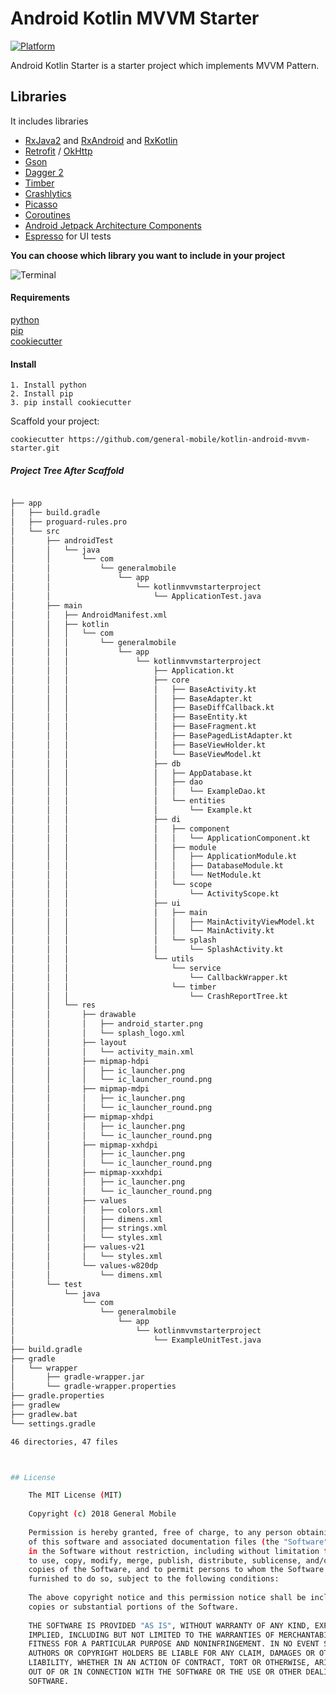 # Android Kotlin MVVM Starter

[![Platform](https://img.shields.io/badge/platform-Android-green.svg)](http://developer.android.com/index.html)


Android Kotlin Starter is a starter project which implements MVVM Pattern.  


## Libraries
It includes libraries
- [RxJava2](https://github.com/ReactiveX/RxJava) and [RxAndroid](https://github.com/ReactiveX/RxAndroid) and [RxKotlin](https://github.com/ReactiveX/RxKotlin) 
- [Retrofit](http://square.github.io/retrofit/) / [OkHttp](http://square.github.io/okhttp/)
- [Gson](https://github.com/google/gson)
- [Dagger 2](http://google.github.io/dagger/)
- [Timber](https://github.com/JakeWharton/timber)
- [Crashlytics](https://try.crashlytics.com/)
- [Picasso](http://square.github.io/picasso/)
- [Coroutines](https://github.com/Kotlin/kotlinx.coroutines)
- [Android Jetpack Architecture Components](https://developer.android.com/jetpack/arch/)
- [Espresso](https://google.github.io/android-testing-support-library/) for UI tests

**You can choose which library you want to include in your project**

![Terminal](art/example.png)

#### Requirements

[python](https://www.python.org/)  
[pip](https://pypi.python.org/pypi/pip)  
[cookiecutter](https://github.com/audreyr/cookiecutter)  

#### Install
```
1. Install python
2. Install pip
3. pip install cookiecutter
```

Scaffold your project:
```
cookiecutter https://github.com/general-mobile/kotlin-android-mvvm-starter.git
```


##### Project Tree After Scaffold
```bash

├── app
│   ├── build.gradle
│   ├── proguard-rules.pro
│   └── src
│       ├── androidTest
│       │   └── java
│       │       └── com
│       │           └── generalmobile
│       │               └── app
│       │                   └── kotlinmvvmstarterproject
│       │                       └── ApplicationTest.java
│       ├── main
│       │   ├── AndroidManifest.xml
│       │   ├── kotlin
│       │   │   └── com
│       │   │       └── generalmobile
│       │   │           └── app
│       │   │               └── kotlinmvvmstarterproject
│       │   │                   ├── Application.kt
│       │   │                   ├── core
│       │   │                   │   ├── BaseActivity.kt
│       │   │                   │   ├── BaseAdapter.kt
│       │   │                   │   ├── BaseDiffCallback.kt
│       │   │                   │   ├── BaseEntity.kt
│       │   │                   │   ├── BaseFragment.kt
│       │   │                   │   ├── BasePagedListAdapter.kt
│       │   │                   │   ├── BaseViewHolder.kt
│       │   │                   │   └── BaseViewModel.kt
│       │   │                   ├── db
│       │   │                   │   ├── AppDatabase.kt
│       │   │                   │   ├── dao
│       │   │                   │   │   └── ExampleDao.kt
│       │   │                   │   └── entities
│       │   │                   │       └── Example.kt
│       │   │                   ├── di
│       │   │                   │   ├── component
│       │   │                   │   │   └── ApplicationComponent.kt
│       │   │                   │   ├── module
│       │   │                   │   │   ├── ApplicationModule.kt
│       │   │                   │   │   ├── DatabaseModule.kt
│       │   │                   │   │   └── NetModule.kt
│       │   │                   │   └── scope
│       │   │                   │       └── ActivityScope.kt
│       │   │                   ├── ui
│       │   │                   │   ├── main
│       │   │                   │   │   ├── MainActivityViewModel.kt
│       │   │                   │   │   └── MainActivity.kt
│       │   │                   │   └── splash
│       │   │                   │       └── SplashActivity.kt
│       │   │                   └── utils
│       │   │                       └── service
│       │   │                           └── CallbackWrapper.kt
│       │   │                       └── timber
│       │   │                           └── CrashReportTree.kt
│       │   └── res
│       │       ├── drawable
│       │       │   ├── android_starter.png
│       │       │   └── splash_logo.xml
│       │       ├── layout
│       │       │   └── activity_main.xml
│       │       ├── mipmap-hdpi
│       │       │   ├── ic_launcher.png
│       │       │   └── ic_launcher_round.png
│       │       ├── mipmap-mdpi
│       │       │   ├── ic_launcher.png
│       │       │   └── ic_launcher_round.png
│       │       ├── mipmap-xhdpi
│       │       │   ├── ic_launcher.png
│       │       │   └── ic_launcher_round.png
│       │       ├── mipmap-xxhdpi
│       │       │   ├── ic_launcher.png
│       │       │   └── ic_launcher_round.png
│       │       ├── mipmap-xxxhdpi
│       │       │   ├── ic_launcher.png
│       │       │   └── ic_launcher_round.png
│       │       ├── values
│       │       │   ├── colors.xml
│       │       │   ├── dimens.xml
│       │       │   ├── strings.xml
│       │       │   └── styles.xml
│       │       ├── values-v21
│       │       │   └── styles.xml
│       │       └── values-w820dp
│       │           └── dimens.xml
│       └── test
│           └── java
│               └── com
│                   └── generalmobile
│                       └── app
│                           └── kotlinmvvmstarterproject
│                               └── ExampleUnitTest.java
├── build.gradle
├── gradle
│   └── wrapper
│       ├── gradle-wrapper.jar
│       └── gradle-wrapper.properties
├── gradle.properties
├── gradlew
├── gradlew.bat
└── settings.gradle

46 directories, 47 files



## License

    The MIT License (MIT)
    
    Copyright (c) 2018 General Mobile
    
    Permission is hereby granted, free of charge, to any person obtaining a copy
    of this software and associated documentation files (the "Software"), to deal
    in the Software without restriction, including without limitation the rights
    to use, copy, modify, merge, publish, distribute, sublicense, and/or sell
    copies of the Software, and to permit persons to whom the Software is
    furnished to do so, subject to the following conditions:
    
    The above copyright notice and this permission notice shall be included in all
    copies or substantial portions of the Software.
    
    THE SOFTWARE IS PROVIDED "AS IS", WITHOUT WARRANTY OF ANY KIND, EXPRESS OR
    IMPLIED, INCLUDING BUT NOT LIMITED TO THE WARRANTIES OF MERCHANTABILITY,
    FITNESS FOR A PARTICULAR PURPOSE AND NONINFRINGEMENT. IN NO EVENT SHALL THE
    AUTHORS OR COPYRIGHT HOLDERS BE LIABLE FOR ANY CLAIM, DAMAGES OR OTHER
    LIABILITY, WHETHER IN AN ACTION OF CONTRACT, TORT OR OTHERWISE, ARISING FROM,
    OUT OF OR IN CONNECTION WITH THE SOFTWARE OR THE USE OR OTHER DEALINGS IN THE
    SOFTWARE.
